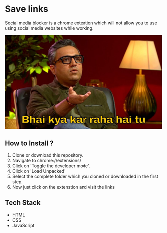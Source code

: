 # Save links

Social media blocker is a chrome extention which will not allow you to use using social media websites while working.

![Demo Photo](./assets/banner.jpg)

## How to Install ?

1. Clone or download this repository.
2. Navigate to chrome://extensions/
3. Click on 'Toggle the developer mode'.
4. Click on 'Load Unpacked'
5. Select the complete folder which you cloned or downloaded in the first step.
6. Now just click on the extenstion and visit the links

## Tech Stack

- HTML
- CSS
- JavaScript
